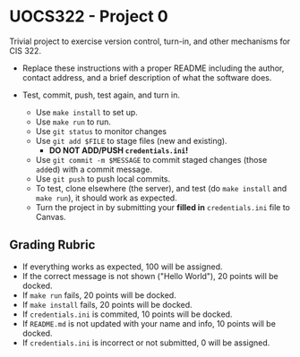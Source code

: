 # UOCS322 - Project 0

Trivial project to exercise version control, turn-in, and other mechanisms
for CIS 322.



- Replace these instructions with a proper README including the
   author, contact address, and a brief description of what the
   software does.

- Test, commit, push, test again, and turn in.
   - Use `make install` to set up.
   - Use `make run` to run.
   - Use `git status` to monitor changes
   - Use `git add $FILE` to stage files (new and existing). 
   		- **DO NOT ADD/PUSH `credentials.ini`!**
   - Use `git commit -m $MESSAGE` to commit staged changes (those `add`ed) with a commit message.
   - Use `git push` to push local commits.
   - To test, clone elsewhere (the server), and test (do `make install` and `make run`), it should work as expected.
   - Turn the project in by submitting your **filled in** `credentials.ini` file to Canvas.


## Grading Rubric

* If everything works as expected, 100 will be assigned.
* If the correct message is not shown ("Hello World"), 20 points will be docked.
* If `make run` fails, 20 points will be docked.
* If `make install` fails, 20 points will be docked.
* If `credentials.ini` is commited, 10 points will be docked.
* If `README.md` is not updated with your name and info, 10 points will be docked.
* If `credentials.ini` is incorrect or not submitted, 0 will be assigned.
